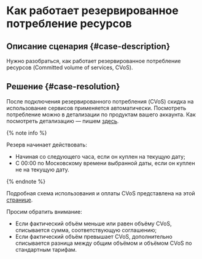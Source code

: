 # Как работает резервированное потребление ресурсов


## Описание сценария {#case-description}

Нужно разобраться, как работает резервированное потребление ресурсов (Committed volume of services, CVoS).

## Решение {#case-resolution}

После подключения резервированного потребления (CVoS) скидка на использование сервисов применяется автоматически. Посмотреть потребление можно в детализации по продуктам вашего аккаунта. Как посмотреть детализацию — пишем [здесь](../../../billing/operations/check-charges).

{% note info %}

Резерв начинает действовать:
* Начиная со следующего часа, если он куплен на текущую дату;
* С 00:00 по Московскому времени выбранной даты, если он куплен не на текущую дату.

{% endnote %}

Подробная схема использования и оплаты CVoS представлена на этой [странице](../../../billing/concepts/cvos#how-to-pay).

Просим обратить внимание:
* Если фактический объём меньше или равен объёму CVoS, списывается сумма, соответствующую соглашению;
* Если фактический объём превышает CVoS, дополнительно списывается разница между общим объёмом и объёмом CVoS по стандартным тарифам.
